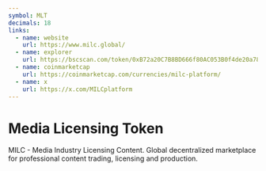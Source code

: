 ```yaml
---
symbol: MLT
decimals: 18
links:
  - name: website
    url: https://www.milc.global/
  - name: explorer
    url: https://bscscan.com/token/0xB72a20C7B8BD666f80AC053B0f4de20a787080F5
  - name: coinmarketcap
    url: https://coinmarketcap.com/currencies/milc-platform/
  - name: x
    url: https://x.com/MILCplatform
---
```


# Media Licensing Token

MILC - Media Industry Licensing Content. Global decentralized marketplace for professional content trading, licensing and production.
